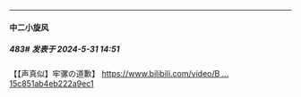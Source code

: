 ﻿
*****

####  中二小旋风  
##### 483#       发表于 2024-5-31 14:51

【【声真似】牢骡の道歉】 [https://www.bilibili.com/video/B ... 15c851ab4eb222a9ec1](https://www.bilibili.com/video/BV1d1421i718/?share_source=copy_web&amp;vd_source=542ef5a46249a15c851ab4eb222a9ec1)

